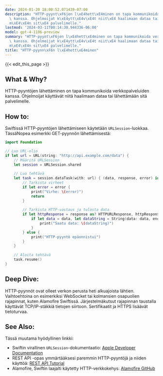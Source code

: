 ```yaml
---
date: 2024-01-20 18:00:52.071439-07:00
description: "HTTP-pyynt\xF6jen l\xE4hett\xE4minen on tapa kommunikoida verkkopalveluiden\
  \ kanssa. Ohjelmoijat k\xE4ytt\xE4v\xE4t niit\xE4 haalimaan dataa tai l\xE4hett\xE4\
  m\xE4\xE4n sit\xE4 palvelimelle."
lastmod: '2024-03-11T00:14:30.944336-06:00'
model: gpt-4-1106-preview
summary: "HTTP-pyynt\xF6jen l\xE4hett\xE4minen on tapa kommunikoida verkkopalveluiden\
  \ kanssa. Ohjelmoijat k\xE4ytt\xE4v\xE4t niit\xE4 haalimaan dataa tai l\xE4hett\xE4\
  m\xE4\xE4n sit\xE4 palvelimelle."
title: "HTTP-pyynn\xF6n l\xE4hett\xE4minen"
---
```


{{< edit_this_page >}}

## What & Why?
HTTP-pyyntöjen lähettäminen on tapa kommunikoida verkkopalveluiden kanssa. Ohjelmoijat käyttävät niitä haalimaan dataa tai lähettämään sitä palvelimelle.

## How to:
Swiftissä HTTP-pyyntöjen lähettämiseen käytetään `URLSession`-luokkaa. TässäNopea esimerkki GET-pyynnön lähettämisestä:

```Swift
import Foundation

// Luo URL-olio
if let url = URL(string: "http://api.example.com/data") {
    // Määritä URLSession
    let session = URLSession.shared
    
    // Luo tehtävä
    let task = session.dataTask(with: url) { (data, response, error) in
        // Tarkista virheet
        if let error = error {
            print("Virhe: \(error)")
            return
        }
        
        // Tarkista HTTP-vastaus ja tulosta data
        if let httpResponse = response as? HTTPURLResponse, httpResponse.statusCode == 200 {
            if let data = data, let dataString = String(data: data, encoding: .utf8) {
                print("Saatu data: \(dataString)")
            }
        } else {
            print("HTTP-pyyntö epäonnistui")
        }
    }
    
    // Aloita tehtävä
    task.resume()
}
```

## Deep Dive:
HTTP-pyynnöt ovat olleet verkon perusta heti alkuajoista lähtien. Vaihtoehtoina on esimerkiksi WebSocket tai kolmansien osapuolien rajapinnat, kuten Alamofire Swiftissä. Järjestelmäkutsut rajapinnan taustalla käyttävät TCP/IP-stäkkiä tietojen siirtoon. Sertifikaatit ja HTTPS lisäävät tietoturvaa.

## See Also:
Tässä muutama hyödyllinen linkki:

- Swiftin virallinen `URLSession`-dokumentaatio: [Apple Developer Documentation](https://developer.apple.com/documentation/foundation/urlsession)
- REST API -opas ymmärtääksesi paremmin HTTP-pyyntöjä ja niiden käyttöä: [REST API Tutorial](https://restfulapi.net/)
- Alamofire, Swiftin laajalti käytetty HTTP-verkkokehys: [Alamofire GitHub](https://github.com/Alamofire/Alamofire)
